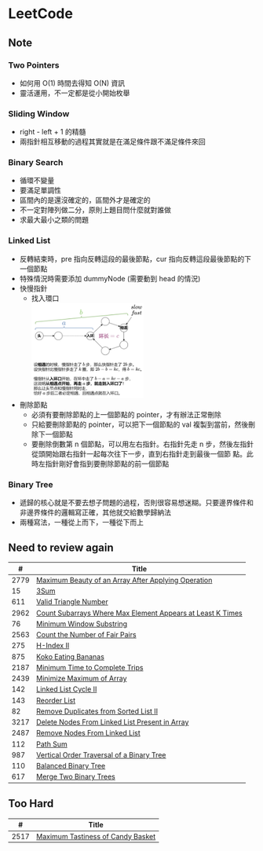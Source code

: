 # LeetCode
## Note
### Two Pointers
* 如何用 O(1) 時間去得知 O(N) 資訊
* 靈活運用，不一定都是從小開始枚舉
### Sliding Window
* right - left + 1 的精髓
* 兩指針相互移動的過程其實就是在滿足條件跟不滿足條件來回
### Binary Search
* 循環不變量
* 要滿足單調性
* 區間內的是還沒確定的，區間外才是確定的
* 不一定對陣列做二分，原則上題目問什麼就對誰做
* 求最大最小之類的問題
### Linked List
* 反轉結束時，pre 指向反轉這段的最後節點，cur 指向反轉這段最後節點的下一個節點
* 特殊情況時需要添加 dummyNode (需要動到 head 的情況)
* 快慢指針
    * 找入環口<br><img src="images/proof_slow_fast_pointer.png" alt="碰面一定在入門口證明圖" width="50%" height="50%"/>
* 刪除節點
    * 必須有要刪除節點的上一個節點的 pointer，才有辦法正常刪除
    * 只給要刪除節點的 pointer，可以把下一個節點的 val 複製到當前，然後刪除下一個節點
    * 要刪除倒數第 n 個節點，可以用左右指針。右指針先走 n 步，然後左指針從頭開始跟右指針一起每次往下一步，直到右指針走到最後一個節  點。此時左指針剛好會指到要刪除節點的前一個節點
### Binary Tree
* 遞歸的核心就是不要去想子問題的過程，否則很容易想迷糊。只要邊界條件和非邊界條件的邏輯寫正確，其他就交給數學歸納法
* 兩種寫法，一種從上而下，一種從下而上

## Need to review again
| # | Title |
|---| ----- |
|2779|[Maximum Beauty of an Array After Applying Operation](https://leetcode.com/problems/maximum-beauty-of-an-array-after-applying-operation/)|
|15|[3Sum](https://leetcode.com/problems/3sum/)|
|611|[Valid Triangle Number](https://leetcode.com/problems/valid-triangle-number/)|
|2962|[Count Subarrays Where Max Element Appears at Least K Times](https://leetcode.com/problems/count-subarrays-where-max-element-appears-at-least-k-times/)|
|76|[Minimum Window Substring](https://leetcode.com/problems/minimum-window-substring/)|
|2563|[Count the Number of Fair Pairs](https://leetcode.com/problems/count-the-number-of-fair-pairs/)|
|275|[H-Index II](https://leetcode.com/problems/h-index-ii/)|
|875|[Koko Eating Bananas](https://leetcode.com/problems/koko-eating-bananas/)|
|2187|[Minimum Time to Complete Trips](https://leetcode.com/problems/minimum-time-to-complete-trips/)|
|2439|[Minimize Maximum of Array](https://leetcode.com/problems/minimize-maximum-of-array/)|
|142|[Linked List Cycle II](https://leetcode.com/problems/linked-list-cycle-ii/)|
|143|[Reorder List](https://leetcode.com/problems/reorder-list/)|
|82|[Remove Duplicates from Sorted List II](https://leetcode.com/problems/remove-duplicates-from-sorted-list-ii/)|
|3217|[Delete Nodes From Linked List Present in Array](https://leetcode.com/problems/delete-nodes-from-linked-list-present-in-array/)|
|2487|[Remove Nodes From Linked List](https://leetcode.com/problems/remove-nodes-from-linked-list/)|
|112|[Path Sum](https://leetcode.com/problems/path-sum/)|
|987|[Vertical Order Traversal of a Binary Tree](https://leetcode.com/problems/vertical-order-traversal-of-a-binary-tree/)|
|110|[Balanced Binary Tree](https://leetcode.com/problems/balanced-binary-tree/)|
|617|[Merge Two Binary Trees](https://leetcode.com/problems/merge-two-binary-trees/)|

## Too Hard
| # | Title |
|---| ----- |
|2517|[Maximum Tastiness of Candy Basket](https://leetcode.com/problems/maximum-tastiness-of-candy-basket/)|
